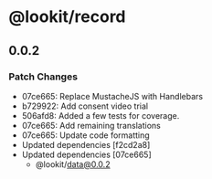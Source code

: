 # @lookit/record

## 0.0.2

### Patch Changes

- 07ce665: Replace MustacheJS with Handlebars
- b729922: Add consent video trial
- 506afd8: Added a few tests for coverage.
- 07ce665: Add remaining translations
- 07ce665: Update code formatting
- Updated dependencies [f2cd2a8]
- Updated dependencies [07ce665]
  - @lookit/data@0.0.2
